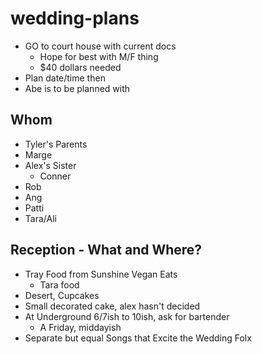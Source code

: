# wedding-plans

- GO to court house with current docs
  - Hope for best with M/F thing
  - $40 dollars needed
- Plan date/time then
- Abe is to be planned with

## Whom

- Tyler's Parents
- Marge
- Alex's Sister
  - Conner
- Rob
- Ang
- Patti
- Tara/Ali

## Reception - What and Where?

- Tray Food from Sunshine Vegan Eats
  - Tara food
- Desert, Cupcakes
- Small decorated cake, alex hasn't decided
- At Underground 6/7ish to 10ish, ask for bartender
  - A Friday, middayish
- Separate but equal Songs that Excite the Wedding Folx
